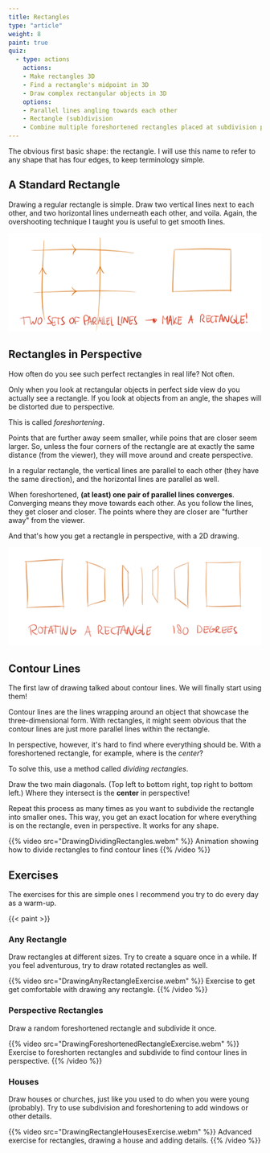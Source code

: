 ```yaml
---
title: Rectangles
type: "article"
weight: 8
paint: true
quiz:
  - type: actions
    actions:
    - Make rectangles 3D
    - Find a rectangle's midpoint in 3D
    - Draw complex rectangular objects in 3D
    options:
    - Parallel lines angling towards each other
    - Rectangle (sub)division
    - Combine multiple foreshortened rectangles placed at subdivision points
---
```


The obvious first basic shape: the rectangle. I will use this name to refer to any shape that has four edges, to keep terminology simple.

## A Standard Rectangle

Drawing a regular rectangle is simple. Draw two vertical lines next to each other, and two horizontal lines underneath each other, and voila. Again, the overshooting technique I taught you is useful to get smooth lines.

![Example of drawing a basic rectagle.](DrawingRegularRectangles.webp)

## Rectangles in Perspective

How often do you see such perfect rectangles in real life? Not often. 

Only when you look at rectangular objects in perfect side view do you actually see a rectangle. If you look at objects from an angle, the shapes will be distorted due to perspective. 

This is called *foreshortening*. 

Points that are further away seem smaller, while poins that are closer seem larger. So, unless the four corners of the rectangle are at exactly the same distance (from the viewer), they will move around and create perspective.

In a regular rectangle, the vertical lines are parallel to each other (they have the same direction), and the horizontal lines are parallel as well. 

When foreshortened, **(at least) one pair of parallel lines converges**. Converging means they move towards each other. As you follow the lines, they get closer and closer. The points where they are closer are "further away" from the viewer.

And that's how you get a rectangle in perspective, with a 2D drawing.

![Examples of how to draw foreshortened rectangles.](DrawingForeshortenedRectangles.webp)

## Contour Lines

The first law of drawing talked about contour lines. We will finally start using them! 

Contour lines are the lines wrapping around an object that showcase the three-dimensional form. With rectangles, it might seem obvious that the contour lines are just more parallel lines within the rectangle. 

In perspective, however, it's hard to find where everything should be. With a foreshortened rectangle, for example, where is the _center_? 

To solve this, use a method called *dividing rectangles*.

Draw the two main diagonals. (Top left to bottom right, top right to bottom left.) Where they intersect is the **center** in perspective!

Repeat this process as many times as you want to subdivide the rectangle into smaller ones. This way, you get an exact location for where everything is on the rectangle, even in perspective. It works for any shape.

{{% video src="DrawingDividingRectangles.webm" %}}
Animation showing how to divide rectangles to find contour lines
{{% /video %}}

## Exercises

The exercises for this are simple ones I recommend you try to do every day as a warm-up.

{{< paint >}}

### Any Rectangle

Draw rectangles at different sizes. Try to create a square once in a while. If you feel adventurous, try to draw rotated rectangles as well.

{{% video src="DrawingAnyRectangleExercise.webm" %}}
Exercise to get get comfortable with drawing any rectangle.
{{% /video %}}

### Perspective Rectangles

Draw a random foreshortened rectangle and subdivide it once.

{{% video src="DrawingForeshortenedRectangleExercise.webm" %}}
Exercise to foreshorten rectangles and subdivide to find contour lines in perspective.
{{% /video %}}

### Houses

Draw houses or churches, just like you used to do when you were young
(probably). Try to use subdivision and foreshortening to add windows or other details.

{{% video src="DrawingRectangleHousesExercise.webm" %}}
Advanced exercise for rectangles, drawing a house and adding details.
{{% /video %}}